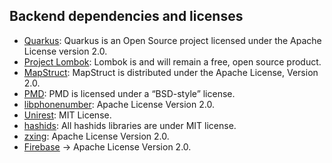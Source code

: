 ## Backend dependencies and licenses

- [Quarkus](https://quarkus.io/): Quarkus is an Open Source project licensed under the Apache License version 2.0.
- [Project Lombok](https://projectlombok.org/): Lombok is and will remain a free, open source product.
- [MapStruct](https://mapstruct.org/): MapStruct is distributed under the Apache License, Version 2.0.
- [PMD](https://pmd.github.io/): PMD is licensed under a “BSD-style” license.
- [libphonenumber](https://github.com/google/libphonenumber): Apache License Version 2.0.
- [Unirest](http://kong.github.io/unirest-java/): MIT License.
- [hashids](https://hashids.org/): All hashids libraries are under MIT license.
- [zxing](https://github.com/zxing/zxing): Apache License Version 2.0.
- [Firebase](https://firebase.google.com/) -> Apache License Version 2.0.